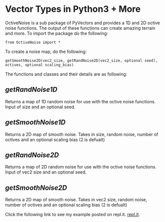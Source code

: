 # Vector Types in Python3 + More

OctiveNoise is a sub package of PyVectors and provides a 1D and 2D octive noise functions. The output of these functions can create amazing terrain and more. To import the package do the following:

    from OctiveNoise import *

To create a noise map, do the following:

    getSmoothNoise2D(vec2_size, getRandNoise2D(vec2_size, optional seed), octives, optional scaling_bias)

The functions and classes and their details are as following:

 ## *getRandNoise1D*
 Returns a map of 1D random noise for use with the octive noise functions. Input of size and an optional seed.
 ## *getSmoothNoise1D*
 Returns a 2D map of smooth noise. Takes in size, random noise, number of octives and an optional scaling bias (2 is defualt)
 ## *getRandNoise2D*
 Returns a map of 2D random noise for use with the octive noise functions. Input of vec2 size and an optional seed.
 ## *getSmoothNoise2D*
 Returns a 2D map of smooth noise. Takes in vec2 size, random noise, number of octives and an optional scaling bias (2 is defualt)

Click the following link to see my example posted on repl.it. [repl.it](https://repl.it/talk/share/Octave-Perlin-Noise/84127).
